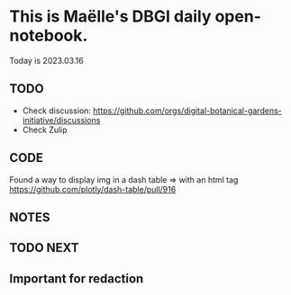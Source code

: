 

# This is Maëlle's DBGI daily open-notebook.

Today is 2023.03.16


## TODO

- Check discussion: https://github.com/orgs/digital-botanical-gardens-initiative/discussions
- Check Zulip

## CODE

Found a way to display img in a dash table => with an html tag                                               
https://github.com/plotly/dash-table/pull/916

## NOTES


## TODO NEXT



## Important for redaction
